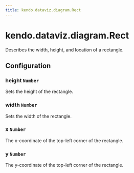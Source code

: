 ```yaml
---
title: kendo.dataviz.diagram.Rect
---
```


# kendo.dataviz.diagram.Rect

Describes the width, height, and location of a rectangle.

## Configuration

### height `Number`

Sets the height of the rectangle.

### width `Number`

Sets the width of the rectangle.

### x `Number`

The x-coordinate of the top-left corner of the rectangle.

### y `Number`

The y-coordinate of the top-left corner of the rectangle.

